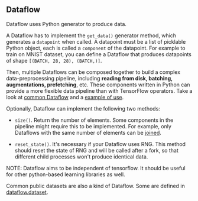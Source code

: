 
## Dataflow

Dataflow uses Python generator to produce data.

A Dataflow has to implement the `get_data()` generator method, which generates a `datapoint` when called.
A datapoint must be a list of picklable Python object, each is called a `component` of the datapoint.
For example to train on MNIST dataset, you can define a Dataflow that produces datapoints of shape `[(BATCH, 28, 28), (BATCH,)]`.

Then, multiple Dataflows can be composed together to build a complex data-preprocessing pipeline,
including __reading from disk, batching, augmentations, prefetching__, etc. These components written in Python
can provide a more flexible data pipeline than with TensorFlow operators.
Take a look at [common Dataflow](../../tensorpack/dataflow/common.py) and a [example of use](../../examples/ResNet/cifar10-resnet.py#L125).

Optionally, Dataflow can implement the following two methods:

+ `size()`. Return the number of elements. Some components in the pipeline might require this to be
	implemented. For example, only Dataflows with the same number of elements can be [joined](../../tensorpack/dataflow/common.py#L276).

+ `reset_state()`. It's necessary if your Dataflow uses RNG. This
	method should reset the state of RNG and will be called after a fork, so that different child
	processes won't produce identical data.


NOTE: Dataflow aims to be independent of tensorflow.
It should be useful for other python-based learning libraries as well.

Common public datasets are also a kind of Dataflow. Some are defined in [dataflow.dataset](../../tensorpack/dataflow/dataset).
